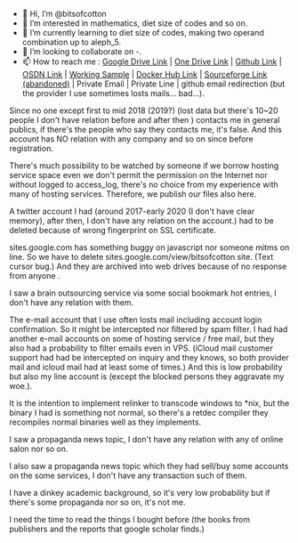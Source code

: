- 👋 Hi, I’m @bitsofcotton
- 👀 I’m interested in mathematics, diet size of codes and so on.
- 🌱 I’m currently learning to diet size of codes, making two operand combination up to aleph_5.
- 💞️ I’m looking to collaborate on -.
- 📫 How to reach me : [Google Drive Link](https://drive.google.com/drive/folders/1B71X1BMttL6yyi76REeOTNRrpopO8EAR?usp=sharing) | [One Drive Link](https://1drv.ms/u/s!AnqkwcwMjB_PaDIfXya_M3-aLXw?e=qzfKcU) | [Github Link](https://github.com/bitsofcotton) | [OSDN Link](https://osdn.net/users/bitsofcotton/) | [Working Sample](https://konbu.azurewebsites.net/) | [Docker Hub Link](https://hub.docker.com/u/bitsofcotton/) | [Sourceforge Link (abandoned)](https://sourceforge.net/u/bitsofcotton/) | Private Email | Private Line | github email redirection (but the provider I use sometimes losts mails... bad...).

Since no one except first to mid 2018 (2019?) (lost data but there's 10~20 people I don't have relation before and after then ) contacts me in general publics,
if there's the people who say they contacts me, it's false. And this account has NO relation with any company and so on since before registration. 

There's much possibility to be watched by someone if we borrow hosting service space even we don't permit the permission on the Internet nor 
without logged to access_log, there's no choice from my experience with many of hosting services. 
Therefore, we publish our files also here.

A twitter account I had (around 2017-early 2020 (I don\'t have clear memory), after then, I don't have any relation on the account.) had to be deleted
because of wrong fingerprint on SSL certificate.

sites.google.com has something buggy on javascript nor someone mitms on line. So we have to delete sites.google.com/view/bitsofcotton site.
(Text cursor bug.) And they are archived into web drives because of no response from anyone .

I saw a brain outsourcing service via some social bookmark hot entries, I don't have any relation with them.

The e-mail account that I use often losts mail including account login confirmation. So it might be intercepted nor filtered by spam filter.
I had had another e-mail accounts on some of hosting service / free mail, but they also had a probability to filter emails even in VPS.
(iCloud mail customer support had had be intercepted on inquiry and they knows, so both provider mail and icloud mail had at least some of times.)
And this is low probability but also my line account is (except the blocked persons they aggravate my woe.).

It is the intention to implement relinker to transcode windows to \*nix, but the binary I had is something not normal, so there's a retdec compiler they recompiles normal binaries well as they implements.

I saw a propaganda news topic, I don't have any relation with any of online salon nor so on.

I also saw a propaganda news topic which they had sell/buy some accounts on the some services, I don't have any transaction such of them.

I have a dinkey academic background, so it's very low probability but if there's some propaganda nor so on, it's not me.

I need the time to read the things I bought before (the books from publishers and the reports that google scholar finds.)
